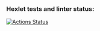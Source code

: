 ### Hexlet tests and linter status:
[![Actions Status](https://github.com/dsdisperfect/frontend-project-11/actions/workflows/hexlet-check.yml/badge.svg)](https://github.com/dsdisperfect/frontend-project-11/actions)